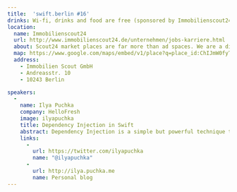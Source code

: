 ```yaml
---
title:  'swift.berlin #16'
drinks: Wi-fi, drinks and food are free (sponsored by Immobilienscout24). Also there are quite a lot of bars and restaurants around the place.
location:
  name: Immobilienscout24
  url: http://www.immobilienscout24.de/unternehmen/jobs-karriere.html
  about: Scout24 market places are far more than ad spaces. We are a digital guide for all real estate and automotive questions and decisions. We make markets more transparent and efficient...
  map: https://www.google.com/maps/embed/v1/place?q=place_id:ChIJmW0fyThOqEcRJpO2yhVetII&key=AIzaSyCjTjlx3dtYCMkR7xQklFA1w0K36eNduPw
  address:
    - Immobilien Scout GmbH
    - Andreasstr. 10
    - 10243 Berlin

speakers:
  -
    name: Ilya Puchka
    company: HelloFresh
    image: ilyapuchka
    title: Dependency Injection in Swift
    abstract: Dependency Injection is a simple but powerful technique that helps to write loosely coupled code. Let's talk about what DI is and what it is not and specifically how we can do it in Swift.
    links:
      -
        url: https://twitter.com/ilyapuchka
        name: "@ilyapuchka"
      -
        url: http://ilya.puchka.me
        name: Personal blog
---
```

